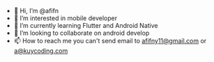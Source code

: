 - 👋 Hi, I’m @afifn
- 👀 I’m interested in mobile developer
- 🌱 I’m currently learning Flutter and Android Native
- 💞️ I’m looking to collaborate on android develop
- 📫 How to reach me you can't send email to afifny11@gmail.com or a@kuycoding.com

<!---
afifn/afifn is a ✨ special ✨ repository because its `README.md` (this file) appears on your GitHub profile.
You can click the Preview link to take a look at your changes.
--->
